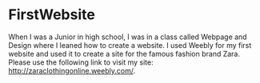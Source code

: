 # FirstWebsite
When I was a Junior in high school, I was in a class called Webpage and Design where I leaned how to create a website.  I used Weebly for my first website and used it to create a site for the famous fashion brand Zara.  Please use the following link to visit my site: http://zaraclothingonline.weebly.com/.
